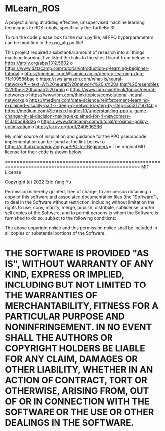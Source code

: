 # MLearn_ROS
A project aiming at adding effective, unsupervised machine learning techniques to ROS robots, specifically the TurtleBot3!

To run the code please look to the main.py file, all PPO hyperparameters can be modified in the ppo_alg.py file!

This project required a substantial amount of research into all things machine learning, I've listed the links to the sites I learnt from below:
  o	https://arxiv.org/abs/1312.5602
  o	https://www.datacamp.com/tutorial/introduction-q-learning-beginner-tutorial
  o	https://medium.com/@samina.amin/deep-q-learning-dqn-71c109586bae
  o	https://aws.amazon.com/what-is/neural-network/#:~:text=A%20neural%20network%20is%20a,that%20resembles%20the%20human%20brain
  o	https://www.ibm.com/think/topics/neural-networks
  o	https://www.ibm.com/think/topics/convolutional-neural-networks
  o	https://medium.com/data-science/reinforcement-learning-explained-visually-part-5-deep-q-networks-step-by-step-5a5317197f4b
  o	https://medium.com/@chris.p.hughes10/understanding-ppo-a-game-changer-in-ai-decision-making-explained-for-rl-newcomers-913a0bc98d2b
  o	https://www.datacamp.com/tutorial/proximal-policy-optimization
  o	https://arxiv.org/pdf/2405.16266

My main source of inspiration and guidance for the PPO pseudocode implementation can be found at the link below:
  o https://github.com/ericyangyu/PPO-for-Beginners
  o The original MIT license for their code is shown below:

  =====================================================================================================
  MIT License

  Copyright (c) 2022 Eric Yang Yu

  Permission is hereby granted, free of charge, to any person obtaining a copy
  of this software and associated documentation files (the "Software"), to deal
  in the Software without restriction, including without limitation the rights
  to use, copy, modify, merge, publish, distribute, sublicense, and/or sell
  copies of the Software, and to permit persons to whom the Software is
  furnished to do so, subject to the following conditions:

  The above copyright notice and this permission notice shall be included in all
  copies or substantial portions of the Software.

  THE SOFTWARE IS PROVIDED "AS IS", WITHOUT WARRANTY OF ANY KIND, EXPRESS OR
  IMPLIED, INCLUDING BUT NOT LIMITED TO THE WARRANTIES OF MERCHANTABILITY,
  FITNESS FOR A PARTICULAR PURPOSE AND NONINFRINGEMENT. IN NO EVENT SHALL THE
  AUTHORS OR COPYRIGHT HOLDERS BE LIABLE FOR ANY CLAIM, DAMAGES OR OTHER
  LIABILITY, WHETHER IN AN ACTION OF CONTRACT, TORT OR OTHERWISE, ARISING FROM,
  OUT OF OR IN CONNECTION WITH THE SOFTWARE OR THE USE OR OTHER DEALINGS IN THE
  SOFTWARE.
  =====================================================================================================
